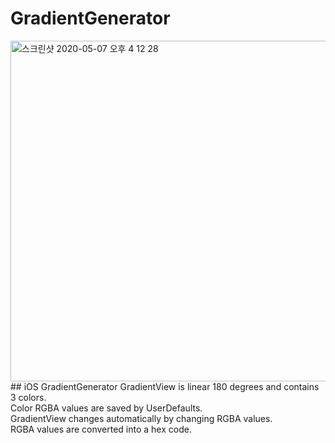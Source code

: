 # GradientGenerator
<img width="545" alt="스크린샷 2020-05-07 오후 4 12 28" src="https://user-images.githubusercontent.com/39911797/81265355-ebd2e480-907d-11ea-8290-620895cd86b1.png">
## iOS GradientGenerator
GradientView is linear 180 degrees and contains 3 colors.<br>
Color RGBA values are saved by UserDefaults.<br>
GradientView changes automatically by changing RGBA values.<br>
RGBA values are converted into a hex code.
